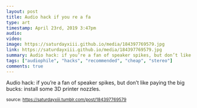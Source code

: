 ```yaml
---
layout: post
title: Audio hack if you re a fa
type: art
timestamp: April 23rd, 2019 3:47pm
audio: 
video: 
image: https://saturdayxiii.github.io/media/184397769579.jpg
link: https://saturdayxiii.github.io/media/184397769579.jpg
summary: Audio hack: if you’re a fan of speaker spikes, but don’t like paying the big bucks: install some 3D printer nozzles.
tags: ["audiophile", "hacks", "recommended", "cheap", "stereo"]
comments: true
---
```


Audio hack: if you’re a fan of speaker spikes, but don’t like paying the big bucks: install some 3D printer nozzles.
 
  
<small>source: https://saturdayxiii.tumblr.com/post/184397769579</small>